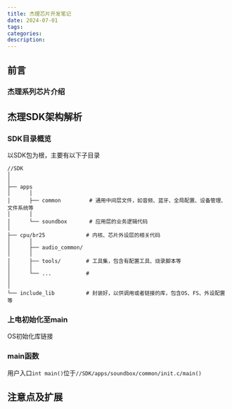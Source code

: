 ```yaml
---
title: 杰理芯片开发笔记
date: 2024-07-01
tags:
categories: 
description: 
---
```





## 前言


### 杰理系列芯片介绍


## 杰理SDK架构解析


### SDK目录概览

以SDK包为根，主要有以下子目录
```
//SDK
│
│
├── apps
│      │
│      ├── common         # 通用中间层文件，如音频、蓝牙、全局配置、设备管理、文件系统等
│      │
│      └── soundbox       # 应用层的业务逻辑代码
│
├── cpu/br25             # 内核、芯片外设层的相关代码
│      │
│      ├── audio_common/
│      │
│      ├── tools/        # 工具集，包含有配置工具、烧录脚本等
│      │
│      └── ...           # 
│
│
└── include_lib          # 封装好，以供调用或者链接的库，包含OS、FS、外设配置等

```


### 上电初始化至main

OS初始化库链接



### main函数

用户入口`int main()`位于`//SDK/apps/soundbox/common/init.c/main()`











## 注意点及扩展



